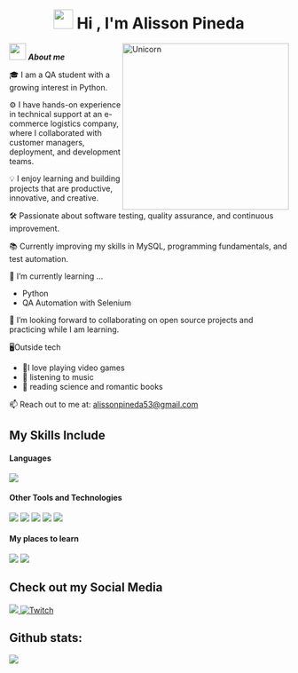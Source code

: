 <h1 align="center"><img src="https://media.giphy.com/media/hvRJCLFzcasrR4ia7z/giphy.gif" width="35"><b> Hi , I'm Alisson Pineda </b></h1>
<!--  -->
<img align="right" width=300px alt="Unicorn" src="https://c.tenor.com/GN73MKBawZYAAAAi/busy-cute.gif" />

<img src="https://media.giphy.com/media/ObNTw8Uzwy6KQ/giphy.gif" width="30px">&nbsp;***About me***

🎓 I am a QA student with a growing interest in Python.

⚙️ I have hands-on experience in technical support at an e-commerce logistics company, where I collaborated with customer managers, deployment, and development teams.

💡 I enjoy learning and building projects that are productive, innovative, and creative.

🛠️ Passionate about software testing, quality assurance, and continuous improvement.

📚 Currently improving my skills in MySQL, programming fundamentals, and test automation.


🌱 I’m currently learning ...
  - Python
  - QA Automation with Selenium

    
👯 I’m looking forward to collaborating on open source projects and practicing while I am learning.

🖥️Outside tech
- 💜I love playing video games
- 🎵 listening to music
- 📖 reading science and romantic books

📫 Reach out to me at: <a href="alissonpineda53@gmail.com">alissonpineda53@gmail.com</a>

## My Skills Include

<h4> Languages </h4>
<span> 
  <img src="https://img.shields.io/badge/python-3670A0?style=for-the-badge&logo=python&logoColor=ffdd54">

</span>


<h4> Other Tools and Technologies </h4>
<span>
  <img src= "https://img.shields.io/badge/Postman-FF6C37?style=for-the-badge&logo=postman&logoColor=white">
  <img src= "https://img.shields.io/badge/-Swagger-%23Clojure?style=for-the-badge&logo=swagger&logoColor=white">
  <img src= "https://img.shields.io/badge/postgres-%23316192.svg?style=for-the-badge&logo=postgresql&logoColor=white">
  <img src=  "https://img.shields.io/badge/jira-%230A0FFF.svg?style=for-the-badge&logo=jira&logoColor=white">
  <img src="https://img.shields.io/badge/Notion-%23000000.svg?style=for-the-badge&logo=notion&logoColor=white">

<h4> My places to learn </h4>
<span>
  <img src= "https://img.shields.io/badge/Duolingo-%234DC730.svg?style=for-the-badge&logo=Duolingo&logoColor=white">
  <img src= "https://img.shields.io/badge/Udemy-A435F0?style=for-the-badge&logo=Udemy&logoColor=white">


</span>

## Check out my Social Media

<a href= "https://www.instagram.com/alisaurus98/">
    <img src="https://img.shields.io/badge/Instagram-%23E4405F.svg?style=for-the-badge&logo=Instagram&logoColor=white">
</a>
<a href="https://www.twitch.tv/alisaurus53" >
  <img src="https://img.shields.io/badge/Twitch-9347FF?style=for-the-badge&logo=twitch&logoColor=white" alt="Twitch">
</a>


<h2>Github stats:</h2> 

[![](https://github-readme-streak-stats.herokuapp.com/?user=alissonpineda13&theme=material-palenight)](https://github.com/AlissonPineda13)
</div>

